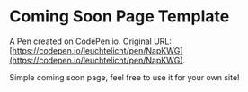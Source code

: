 # Coming Soon Page Template

A Pen created on CodePen.io. Original URL: [https://codepen.io/leuchtelicht/pen/NapKWG](https://codepen.io/leuchtelicht/pen/NapKWG).

Simple coming soon page, feel free to use it for your own site!